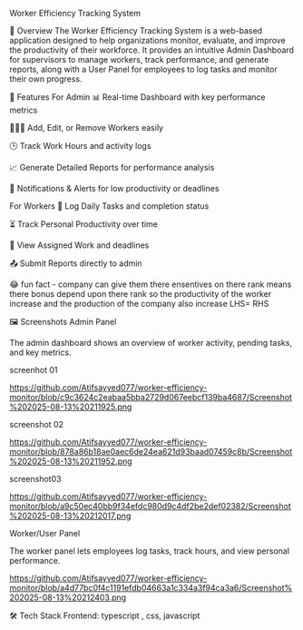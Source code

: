Worker Efficiency Tracking System


📌 Overview
The Worker Efficiency Tracking System is a web-based application designed to help organizations monitor, evaluate, and improve the productivity of their workforce. It provides an intuitive Admin Dashboard for supervisors to manage workers, track performance, and generate reports, along with a User Panel for employees to log tasks and monitor their own progress.

🚀 Features
For Admin
📊 Real-time Dashboard with key performance metrics

🧑‍🤝‍🧑 Add, Edit, or Remove Workers easily

🕒 Track Work Hours and activity logs

📈 Generate Detailed Reports for performance analysis

🔔 Notifications & Alerts for low productivity or deadlines

For Workers
📝 Log Daily Tasks and completion status

⏳ Track Personal Productivity over time

📅 View Assigned Work and deadlines

📤 Submit Reports directly to admin


😂 fun fact - company can give them there ensentives on there rank 
means there bonus depend upon there rank so the productivity of the worker increase and the production of the company also increase
LHS= RHS


🖼 Screenshots
Admin Panel

The admin dashboard shows an overview of worker activity, pending tasks, and key metrics.

screenhot 01



https://github.com/Atifsayyed077/worker-efficiency-monitor/blob/c9c3624c2eabaa5bba2729d067eebcf139ba4687/Screenshot%202025-08-13%20211925.png

screenshot 02


https://github.com/Atifsayyed077/worker-efficiency-monitor/blob/878a86b18ae0aec6de24ea621d93baad07459c8b/Screenshot%202025-08-13%20211952.png

screenshot03



https://github.com/Atifsayyed077/worker-efficiency-monitor/blob/a9c50ec40bb9f34efdc980d9c4df2be2def02382/Screenshot%202025-08-13%20212017.png

Worker/User Panel

The worker panel lets employees log tasks, track hours, and view personal performance.

https://github.com/Atifsayyed077/worker-efficiency-monitor/blob/a4d77bc0f4c1191efdb04663a1c334a3f94ca3a6/Screenshot%202025-08-13%20212403.png


🛠 Tech Stack
Frontend: typescript , css, javascript
